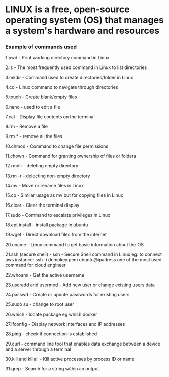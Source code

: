 # LINUX  is a free, open-source operating system (OS) that manages a system's hardware and resources

### Example of commands used
1.pwd - Print working directory command in Linux

2.ls - The most frequently used command in Linux to list directories

3.mkdir - Command used to create directories/folder in Linux

4.cd - Linux command to navigate through directories

5.touch - Create blank/empty files

6.nano - used to edit a file

7.cat - Display file contents on the terminal

8.rm - Remove a file

9.rm * - remove all the files

10.chmod - Command to change file permissions

11.chown - Command for granting ownership of files or folders

12.rmdir - deleting empty directory

13.rm -r - delecting non-empty directory

14.mv - Move or rename files in Linux

15.cp - Similar usage as mv but for copying files in Linux

16.clear - Clear the terminal display

17.sudo - Command to escalate privileges in Linux

18.apt install - install package in ubuntu

19.wget - Direct download files from the internet

20.uname - Linux command to get basic information about the OS

21.ssh (secure shell) - ssh - Secure Shell command in Linux
      eg: to connect aws instance: 
          ssh -i demokey.pem ubuntu@ipadress
        one of the most used command for cloud engineer
            
22.whoami - Get the active username

23.useradd and usermod - Add new user or change existing users data

24.passwd - Create or update passwords for existing users

25.sudo su - change to root user

26.which - locate package
        eg which docker

27.ifconfig - Display network interfaces and IP addresses

28.ping - check if connection is established

29.curl - command line tool that enables data exchange between a device and a server through a terminal

30.kill and killall - Kill active processes by process ID or name

31.grep - Search for a string within an output
